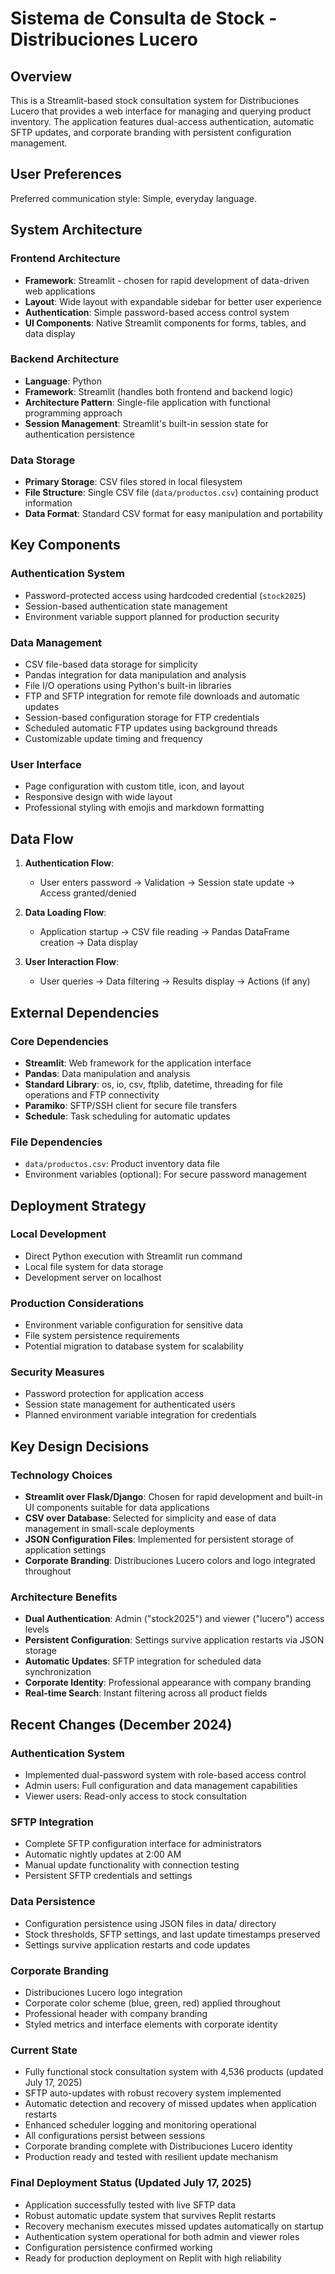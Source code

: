 # Sistema de Consulta de Stock - Distribuciones Lucero

## Overview

This is a Streamlit-based stock consultation system for Distribuciones Lucero that provides a web interface for managing and querying product inventory. The application features dual-access authentication, automatic SFTP updates, and corporate branding with persistent configuration management.

## User Preferences

Preferred communication style: Simple, everyday language.

## System Architecture

### Frontend Architecture
- **Framework**: Streamlit - chosen for rapid development of data-driven web applications
- **Layout**: Wide layout with expandable sidebar for better user experience
- **Authentication**: Simple password-based access control system
- **UI Components**: Native Streamlit components for forms, tables, and data display

### Backend Architecture
- **Language**: Python
- **Framework**: Streamlit (handles both frontend and backend logic)
- **Architecture Pattern**: Single-file application with functional programming approach
- **Session Management**: Streamlit's built-in session state for authentication persistence

### Data Storage
- **Primary Storage**: CSV files stored in local filesystem
- **File Structure**: Single CSV file (`data/productos.csv`) containing product information
- **Data Format**: Standard CSV format for easy manipulation and portability

## Key Components

### Authentication System
- Password-protected access using hardcoded credential (`stock2025`)
- Session-based authentication state management
- Environment variable support planned for production security

### Data Management
- CSV file-based data storage for simplicity
- Pandas integration for data manipulation and analysis
- File I/O operations using Python's built-in libraries
- FTP and SFTP integration for remote file downloads and automatic updates
- Session-based configuration storage for FTP credentials
- Scheduled automatic FTP updates using background threads
- Customizable update timing and frequency

### User Interface
- Page configuration with custom title, icon, and layout
- Responsive design with wide layout
- Professional styling with emojis and markdown formatting

## Data Flow

1. **Authentication Flow**:
   - User enters password → Validation → Session state update → Access granted/denied
   
2. **Data Loading Flow**:
   - Application startup → CSV file reading → Pandas DataFrame creation → Data display

3. **User Interaction Flow**:
   - User queries → Data filtering → Results display → Actions (if any)

## External Dependencies

### Core Dependencies
- **Streamlit**: Web framework for the application interface
- **Pandas**: Data manipulation and analysis
- **Standard Library**: os, io, csv, ftplib, datetime, threading for file operations and FTP connectivity
- **Paramiko**: SFTP/SSH client for secure file transfers
- **Schedule**: Task scheduling for automatic updates

### File Dependencies
- `data/productos.csv`: Product inventory data file
- Environment variables (optional): For secure password management

## Deployment Strategy

### Local Development
- Direct Python execution with Streamlit run command
- Local file system for data storage
- Development server on localhost

### Production Considerations
- Environment variable configuration for sensitive data
- File system persistence requirements
- Potential migration to database system for scalability

### Security Measures
- Password protection for application access
- Session state management for authenticated users
- Planned environment variable integration for credentials

## Key Design Decisions

### Technology Choices
- **Streamlit over Flask/Django**: Chosen for rapid development and built-in UI components suitable for data applications
- **CSV over Database**: Selected for simplicity and ease of data management in small-scale deployments
- **JSON Configuration Files**: Implemented for persistent storage of application settings
- **Corporate Branding**: Distribuciones Lucero colors and logo integrated throughout

### Architecture Benefits
- **Dual Authentication**: Admin ("stock2025") and viewer ("lucero") access levels
- **Persistent Configuration**: Settings survive application restarts via JSON storage
- **Automatic Updates**: SFTP integration for scheduled data synchronization
- **Corporate Identity**: Professional appearance with company branding
- **Real-time Search**: Instant filtering across all product fields

## Recent Changes (December 2024)

### Authentication System
- Implemented dual-password system with role-based access control
- Admin users: Full configuration and data management capabilities
- Viewer users: Read-only access to stock consultation

### SFTP Integration
- Complete SFTP configuration interface for administrators
- Automatic nightly updates at 2:00 AM
- Manual update functionality with connection testing
- Persistent SFTP credentials and settings

### Data Persistence
- Configuration persistence using JSON files in data/ directory
- Stock thresholds, SFTP settings, and last update timestamps preserved
- Settings survive application restarts and code updates

### Corporate Branding
- Distribuciones Lucero logo integration
- Corporate color scheme (blue, green, red) applied throughout
- Professional header with company branding
- Styled metrics and interface elements with corporate identity

### Current State
- Fully functional stock consultation system with 4,536 products (updated July 17, 2025)
- SFTP auto-updates with robust recovery system implemented
- Automatic detection and recovery of missed updates when application restarts
- Enhanced scheduler logging and monitoring operational
- All configurations persist between sessions
- Corporate branding complete with Distribuciones Lucero identity
- Production ready and tested with resilient update mechanism

### Final Deployment Status (Updated July 17, 2025)
- Application successfully tested with live SFTP data
- Robust automatic update system that survives Replit restarts
- Recovery mechanism executes missed updates automatically on startup
- Authentication system operational for both admin and viewer roles
- Configuration persistence confirmed working
- Ready for production deployment on Replit with high reliability